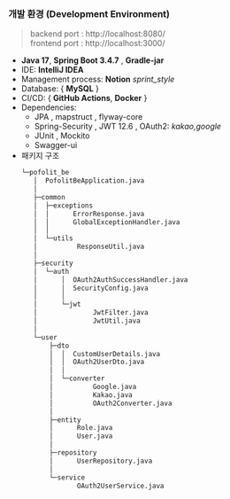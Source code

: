 ### 개발 환경 (Development Environment)
> backend port : http://localhost:8080/  
> frontend port : http://localhost:3000/
- **Java 17**, **Spring Boot 3.4.7** , **Gradle-jar**
- IDE: **IntelliJ IDEA**
- Management process: **Notion** _sprint_style_
- Database: { **MySQL** }
- CI/CD: { **GitHub Actions**, **Docker** }
- Dependencies:
    - JPA , mapstruct , flyway-core
    - Spring-Security ,  JWT 12.6 , OAuth2: _kakao,google_
    - JUnit , Mockito
    - Swagger-ui
- 패키지 구조
    ```txt
   └─pofolit_be
       │  PofolitBeApplication.java
       │
       ├─common
       │  ├─exceptions
       │  │      ErrorResponse.java
       │  │      GlobalExceptionHandler.java
       │  │
       │  └─utils
       │          ResponseUtil.java
       │
       ├─security
       │  └─auth
       │      │  OAuth2AuthSuccessHandler.java
       │      │  SecurityConfig.java
       │      │
       │      └─jwt
       │              JwtFilter.java
       │              JwtUtil.java
       │
       └─user
           ├─dto
           │  │  CustomUserDetails.java
           │  │  OAuth2UserDto.java
           │  │
           │  └─converter
           │          Google.java
           │          Kakao.java
           │          OAuth2Converter.java
           │
           ├─entity
           │      Role.java
           │      User.java
           │
           ├─repository
           │      UserRepository.java
           │
           └─service
                  OAuth2UserService.java
   ```

    